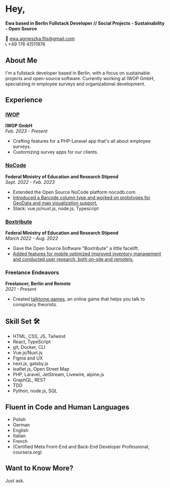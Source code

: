 # Hey, 
**Ewa based in Berlin** 
**Fullstack Developer // Social Projects - Sustainability - Open Source**

📧 ewa.agnieszka.flis@gmail.com  
📞 +49 176 41511976  

## About Me 
I'm a fullstack developer based in Berlin, with a focus on sustainable projects and open-source software. Currently working at IWOP GmbH, specializing in employee surveys and organizational development.

## Experience 

### [IWOP](https://iwop.eu/)
**IWOP GmbH**  
_Feb. 2023 - Present_  
- Crafting features for a PHP-Laravel app that's all about employee surveys.  
- Customizing survey apps for our clients.

### [NoCode](https://nocodb.com/)
**Federal Ministry of Education and Research Stipend**  
_Sept. 2022 - Feb. 2023_  
- Extended the Open Source NoCode platform nocodb.com.
- [Introduced a Barcode column type and worked on prototypes for GeoData and map visualization support.](https://github.com/nocodb/nocodb/pulls?q=is%3Apr+author%3Aflisowna+is%3Aclosed+)  
- Stack: vue.js/nuxt.js, node.js, Typescript  

### [Boxtribute](https://www.boxtribute.org/)
**Federal Ministry of Education and Research Stipend**  
_March 2022 - Aug. 2022_  
- Gave the Open Source Software "Boxtribute" a little facelift.
- [Added features for mobile optimized improved inventory management and conducted user research, both on-site and remotely.](https://github.com/boxwise/boxtribute/pulls?q=is%3Apr+is%3Aclosed+author%3Aflisowna)

### Freelance Endeavors
**Freelancer, Berlin and Remote**  
_2021 - Present_  
- Created [talktome.games](https://www.talktome.games), an online game that helps you talk to conspiracy theorists.

## Skill Set 🛠️
- HTML, CSS, JS, Tailwind
- React, TypeScript
- git, Docker, CLI
- Vue.js/Nuxt.js
- Figma and UX
- next.js, gatsby.js
- leaflet.js, Open Street Map
- PHP, Laravel, JetStream, Livewire, alpine.js
- GraphQL, REST
- TDD
- Python, node.js, SQL

## Fluent in Code and Human Languages 
- Polish
- German
- English
- Italian
- French
- (Certified Meta Front-End and Back-End Developer Professional, coursera.org)


## Want to Know More? 
Just ask.
